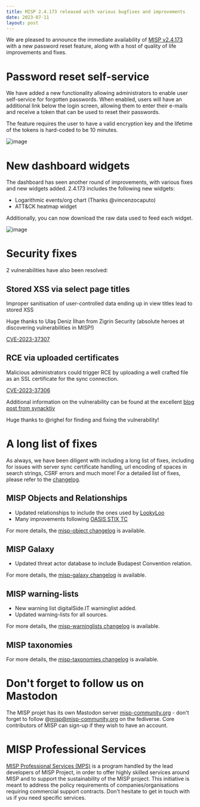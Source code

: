 ```yaml
---
title: MISP 2.4.173 released with various bugfixes and improvements 
date: 2023-07-11
layout: post
---
```


We are pleased to announce the immediate availability of [MISP v2.4.173](https://github.com/MISP/MISP/releases/tag/v2.4.173) with a new password reset feature, along with a host of quality of life improvements and fixes.

# Password reset self-service

We have added a new functionality allowing administrators to enable user self-service for forgotten passwords. When enabled, users will have an additional link below the login screen, allowing them to enter their e-mails and receive a token that can be used to reset their passwords. 

The feature requires the user to have a valid encryption key and the lifetime of the tokens is hard-coded to be 10 minutes. 

![image](https://github.com/MISP/MISP/assets/3668672/9ca9953b-d0a6-4fdb-a262-d6481e698bd7)

# New dashboard widgets

The dashboard has seen another round of improvements, with various fixes and new widgets added. 2.4.173 includes the following new widgets:

- Logarithmic events/org chart (Thanks @vincenzocaputo)
- ATT&CK heatmap widget 

Additionally, you can now download the raw data used to feed each widget.

![image](https://github.com/MISP/MISP/assets/3668672/e91159db-00cd-407d-a302-7a0221f5179f)

# Security fixes

2 vulnerabilities have also been resolved:

## Stored XSS via select page titles

Improper sanitisation of user-controlled data ending up in view titles lead to stored XSS

Huge thanks to Ulaş Deniz İlhan from Zigrin Security (absolute heroes at discovering vulnerabilities in MISP!)

[CVE-2023-37307](https://cve.circl.lu/cve/CVE-2023-37307)

## RCE via uploaded certificates

Malicious administrators could trigger RCE by uploading a well crafted file as an SSL certificate for the sync connection.

[CVE-2023-37306](https://cvepremium.circl.lu/cve/CVE-2023-37306)

Additional information on the vulnerability can be found at the excellent [blog post from synacktiv](https://www.synacktiv.com/publications/php-filter-chains-file-read-from-error-based-oracle)

Huge thanks to @righel for finding and fixing the vulnerability!

# A long list of fixes

As always, we have been diligent with including a long list of fixes, including for issues with server sync certificate handling, url encoding of spaces in search strings, CSRF errors and much more! For a detailed list of fixes, please refer to the [changelog](https://www.misp-project.org/Changelog.txt).


## MISP Objects and Relationships

- Updated relationships to include the ones used by [LookyLoo](https://lookyloo.circl.lu)
- Many improvements following [OASIS STIX TC](https://www.oasis-open.org/committees/tc_home.php?wg_abbrev=cti) 

For more details, the [misp-object changelog](https://www.misp-project.org/Changelog-misp-objects.txt) is available.

## MISP Galaxy

- Updated threat actor database to include Budapest Convention relation.

For more details, the [misp-galaxy changelog](https://www.misp-project.org/Changelog-misp-galaxy.txt) is available.

## MISP warning-lists

- New warning list digitalSide.IT warninglist added.
- Updated warning-lists for all sources.

For more details, the [misp-warninglists changelog](https://www.misp-project.org/Changelog-misp-warninglists.txt) is available.

## MISP taxonomies

For more details, the [misp-taxonomies changelog](https://www.misp-project.org/Changelog-misp-taxonomies.txt) is available.

# Don't forget to follow us on Mastodon

The MISP projet has its own Mastodon server [misp-community.org](https://misp-community.org/) - don't forget to follow @misp@misp-community.org on the fediverse. Core contributors of MISP can sign-up if they wish to have an account.

# MISP Professional Services

[MISP Professional Services (MPS)](https://www.misp-project.org/professional-services/) is a program handled by the lead developers of MISP Project, in order to offer highly skilled services around MISP and to support the sustainability of the MISP project. This initiative is meant to address the policy requirements of companies/organisations requiring commercial support contracts. Don't hesitate to get in touch with us if you need specific services.
